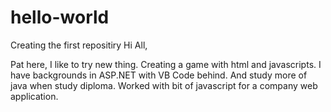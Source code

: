 # hello-world
Creating the first repositiry
Hi All,

Pat here, I like to try new thing. Creating a game with html and javascripts. I have backgrounds in ASP.NET with VB Code behind. And study more of java when study diploma. Worked with bit of javascript for a company web application.
